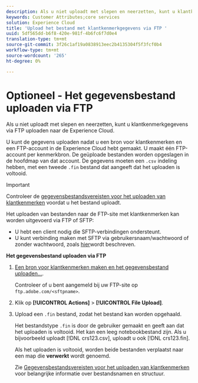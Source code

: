 ```yaml
---
description: Als u niet uploadt met slepen en neerzetten, kunt u klantkenmerkgegevens via FTP uploaden naar de Experience Cloud.
keywords: Customer Attributes;core services
solution: Experience Cloud
title: 'Upload het bestand met klantkenmerkgegevens via FTP '
uuid: 5df565dd-b6f8-420e-981f-4b6fc6f7d0e4
translation-type: tm+mt
source-git-commit: 3f26c1af19a0838913eec2b4135304f5f3fcf0b4
workflow-type: tm+mt
source-wordcount: '265'
ht-degree: 0%

---
```



# Optioneel - Het gegevensbestand uploaden via FTP

Als u niet uploadt met slepen en neerzetten, kunt u klantkenmerkgegevens via FTP uploaden naar de Experience Cloud.

U kunt de gegevens uploaden nadat u een bron voor klantkenmerken en een FTP-account in de Experience Cloud hebt gemaakt. U maakt één FTP-account per kenmerkbron. De geüploade bestanden worden opgeslagen in de hoofdmap van dat account. De gegevens moeten een `.csv` indeling hebben, met een tweede `.fin` bestand dat aangeeft dat het uploaden is voltooid.

>[!IMPORTANT]
>
>Controleer de [gegevensbestandsvereisten voor het uploaden van klantkenmerken](../attributes/crs-data-file.md#concept_DE908F362DF24172BFEF48E1797DAF19) voordat u het bestand uploadt.

Het uploaden van bestanden naar de FTP-site met klantkenmerken kan worden uitgevoerd via FTP of SFTP:

* U hebt een client nodig die SFTP-verbindingen ondersteunt.
* U kunt verbinding maken met SFTP via gebruikersnaam/wachtwoord of zonder wachtwoord, zoals [hier](https://docs.adobe.com/help/en/analytics/export/ftp-and-sftp/secure-file-transfer-protocol/ftp-sftp-cert-auth.html)wordt beschreven.

**Het gegevensbestand uploaden via FTP**

1. [Een bron voor klantkenmerken maken en het gegevensbestand uploaden...](../attributes/t-crs-usecase.md#task_BCC327B2A0EF4A1BBB2934013AB92B78).

   Controleer of u bent aangemeld bij uw FTP-site op `ftp.adobe.com/<sftpname>`.

1. Klik op **[!UICONTROL Actions]** > **[!UICONTROL File Upload]**.

1. Upload een `.fin` bestand, zodat het bestand kan worden opgehaald.

   Het bestandstype `.fin` is door de gebruiker gemaakt en geeft aan dat het uploaden is voltooid. Het kan een leeg notebookbestand zijn. Als u bijvoorbeeld uploadt [!DNL crs123.csv], uploadt u ook [!DNL crs123.fin].

   Als het uploaden is voltooid, worden beide bestanden verplaatst naar een map die **verwerkt** wordt genoemd.

   Zie [Gegevensbestandsvereisten voor het uploaden van klantkenmerken](../attributes/crs-data-file.md#concept_DE908F362DF24172BFEF48E1797DAF19) voor belangrijke informatie over bestandsnamen en structuur.
